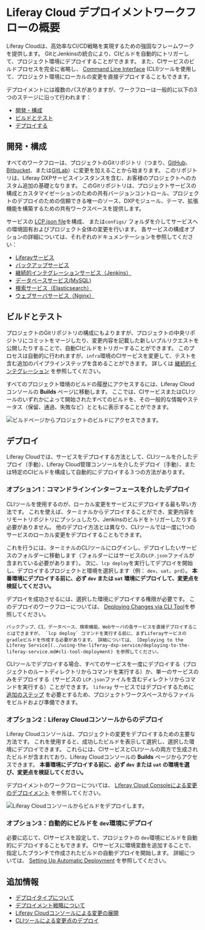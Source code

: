 # Liferay Cloud デプロイメントワークフローの概要

Liferay Cloudは、高効率なCI/CD戦略を実現するための強固なフレームワークを提供します。 GitとJenkinsの統合により、CIビルドを自動的にトリガーして、プロジェクト環境にデプロイすることができます。 また、CIサービスのビルドプロセスを完全に省略し、 [Command Line Interface](../reference/command-line-tool.md) (CLI)ツールを使用して、プロジェクト環境にローカルの変更を直接デプロイすることもできます。

デプロイメントには複数のパスがありますが、ワークフローは一般的に以下の3つのステージに沿って行われます：

* [開発・構成](#develop-and-configure)
* [ビルドとテスト](#build-and-test)
* [デプロイする](#deploy)

## 開発・構成

すべてのワークフローは、プロジェクトのGitリポジトリ（つまり、[GitHub](../getting-started/configuring-your-github-repository.md)、[Bitbucket](../getting-started/configuring-your-bitbucket-repository.md)、または[GitLab](../getting-started/configuring-your-gitlab-repository.md)）に変更を加えることから始まります。 このリポジトリは、Liferay DXPサービスインスタンスを含む、お客様のプロジェクトへのカスタム追加の基礎となります。 このGitリポジトリは、プロジェクトサービスの構成とカスタマイゼーションのための共有バージョンコントロール、プロジェクトのデプロイのための信頼できる唯一のソース、DXPモジュール、テーマ、拡張機能を構築するための共有ワークスペースを提供します。

サービスの [LCP.json file](../reference/configuration-via-lcp-json.md)を構成、 または`configs/` フォルダを介してサービスへの環境固有およびプロジェクト全体の変更を行います。 各サービスの構成オプションの詳細については、それぞれのドキュメンテーションを参照してください：

* [Liferayサービス](../using-the-liferay-dxp-service/configuring-the-liferay-dxp-service.md)
* [バックアップサービス](../platform-services/backup-service/backup-service-overview.md)
* [継続的インテグレーションサービス（Jenkins）](../platform-services/continuous-integration.md)
* [データベースサービス(MySQL)](../platform-services/database-service/database-service.md)
* [検索サービス（Elasticsearch）](../platform-services/search-service.md)
* [ウェブサーバサービス（Nginx）](../platform-services/web-server-service.md)

## ビルドとテスト

プロジェクトのGitリポジトリの構成にもよりますが、プロジェクトの中央リポジトリにコミットをマージしたり、変更内容を記載した新しいプルリクエストを公開したりすることで、自動CIビルドをトリガーすることができます。 このプロセスは自動的に行われますが、`infra`環境のCIサービスを変更して、テストを含む追加のパイプラインステップを含めることができます。 詳しくは [継続的インテグレーション](../platform-services/continuous-integration.md) を参照してください。

すべてのプロジェクト環境のビルドの履歴にアクセスするには、Liferay Cloudコンソールの **Builds** ページに移動します。 ここでは、CIサービスまたはCLIツールのいずれかによって開始されたすべてのビルドを、その一般的な情報やステータス（保留、通過、失敗など）とともに表示することができます。

![ビルドページからプロジェクトのビルドにアクセスできます。](./overview-of-the-dxp-cloud-deployment-workflow/images/01.png)

## デプロイ

Liferay Cloudでは、サービスをデプロイする方法として、CLIツールを介したデプロイ（手動）、Liferay Cloud管理コンソールを介したデプロイ（手動）、または特定のCIビルドを構成して自動的にデプロイする３つの方法があります。

### オプション1：コマンドラインインターフェースを介したデプロイ

CLIツールを使用するのが、ローカル変更をサービスにデプロイする最も早い方法です。 これを使えば、ターミナルからデプロイすることができ、変更内容をリモートリポジトリにプッシュしたり、Jenkinsのビルドをトリガーしたりする必要がありません。 他のデプロイ方法とは異なり、CLIツールでは一度に1つのサービスのローカル変更をデプロイすることもできます。

これを行うには、ターミナルのCLIツールにログインし、デプロイしたいサービスのフォルダーに移動します（フォルダーにはサービスの`LCP.json`ファイルが含まれている必要があります）。 次に、`lcp deploy`を実行してデプロイを開始し、デプロイするプロジェクトと環境を選択します（例： `dev`、`uat`、`prd`）。 **本番環境にデプロイする前に、必ず `dev` または `uat` 環境にデプロイして、変更点を検証してください。**

デプロイを成功させるには、選択した環境にデプロイする権限が必要です。 このデプロイのワークフローについては、 [Deploying Changes via CLI Tool](./deploying-changes-via-the-cli-tool.md)を参照してください。

```{important}
バックアップ、CI、データベース、検索機能、Webサーバの各サービスを直接デプロイすることはできますが、 `lcp deploy` コマンドを実行する前に、まずLiferayサービスのgradleビルドを作成する必要があります。 詳細については、 [Deploying to the Liferay Service](../using-the-liferay-dxp-service/deploying-to-the-liferay-service.md#cli-tool-deployment) を参照してください。
```

CLIツールでデプロイする場合、すべてのサービスを一度にデプロイする（プロジェクトのルートディレクトリからコマンドを実行する）か、単一のサービスのみをデプロイする（サービスの `LCP.json`ファイルを含むディレクトリからコマンドを実行する）ことができます。 `liferay` サービスではデプロイするために [追加のステップ](../using-the-liferay-dxp-service/deploying-to-the-liferay-service.md#cli-tool-deployment) を必要とするため、プロジェクトワークスペースからファイルをビルドおよび準備できます。

### オプション2：Liferay Cloudコンソールからのデプロイ

Liferay Cloudコンソールは、プロジェクトの変更をデプロイするための主要な方法です。 これを使用すると、成功したビルドを表示して選択し、選択した環境にデプロイできます。 これらには、CIサービスとCLIツールの両方で生成されたビルドが含まれており、Liferay Cloudコンソールの **Builds** ページからアクセスできます。 **本番環境にデプロイする前に、必ず `dev` または `uat` の環境を選び、変更点を検証してください。**

デプロイメントのワークフローについては、 [Liferay Cloud Consoleによる変更のデプロイメント](./deploying-changes-via-the-dxp-cloud-console.md) を参照してください。

![Liferay Cloudコンソールからビルドをデプロイします。](./overview-of-the-dxp-cloud-deployment-workflow/images/02.png)

### オプション3：自動的にビルドを `dev`環境にデプロイ

必要に応じて、CIサービスを設定して、プロジェクトの `dev`環境にビルドを自動的にデプロイすることもできます。 CIサービスに環境変数を追加することで、指定したブランチで作成されたビルドの自動デプロイを開始します。 詳細については、 [Setting Up Automatic Deployment](./automatically-deploying-ci-service-builds) を参照してください。

## 追加情報

* [デプロイタイプについて](./understanding-deployment-types.md)
* [デプロイメント戦略について](./understanding-deployment-strategies.md)
* [Liferay Cloudコンソールによる変更の展開](./deploying-changes-via-the-dxp-cloud-console.md)
* [CLIツールによる変更点のデプロイ](./deploying-changes-via-the-cli-tool.md)

